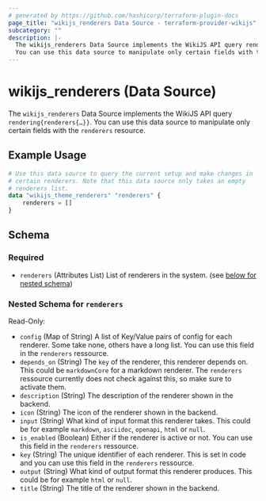 ```yaml
---
# generated by https://github.com/hashicorp/terraform-plugin-docs
page_title: "wikijs_renderers Data Source - terraform-provider-wikijs"
subcategory: ""
description: |-
  The wikijs_renderers Data Source implements the WikiJS API query rendering{renderers{…}}.
  You can use this data source to manipulate only certain fields with the renderers resource.
---
```


# wikijs_renderers (Data Source)

The `wikijs_renderers` Data Source implements the WikiJS API query `rendering{renderers{…}}`.
You can use this data source to manipulate only certain fields with the `renderers` resource.

## Example Usage

```terraform
# Use this data source to query the current setup and make changes in
# certain renderers. Note that this data source only takes an empty
# renderers list.
data "wikijs_theme_renderers" "renderers" {
	renderers = []
}
```

<!-- schema generated by tfplugindocs -->
## Schema

### Required

- `renderers` (Attributes List) List of renderers in the system. (see [below for nested schema](#nestedatt--renderers))

<a id="nestedatt--renderers"></a>
### Nested Schema for `renderers`

Read-Only:

- `config` (Map of String) A list of Key/Value pairs of config for each renderer.
  Some take none, others have a long list.
  You can use this field in the `renderers` ressource.
- `depends_on` (String) The `key` of the renderer, this renderer depends on.
  This could be `markdownCore` for a markdown renderer.
  The `renderers` ressource currently does not check against this, so make sure to activate them.
- `description` (String) The description of the renderer shown in the backend.
- `icon` (String) The icon of the renderer shown in the backend.
- `input` (String) What kind of input format this renderer takes.
  This could be for example `markdown`, `asciidoc`, `openapi`, `html` or `null`.
- `is_enabled` (Boolean) Either if the renderer is active or not.
  You can use this field in the `renderers` ressource.
- `key` (String) The unique identifier of each renderer.
  This is set in code and you can use this field in the `renderers` ressource.
- `output` (String) What kind of output format this renderer produces.
  This could be for example `html` or `null`.
- `title` (String) The title of the renderer shown in the backend.


